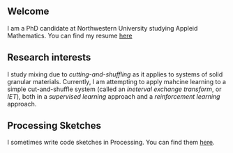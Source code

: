 ## Welcome

I am a PhD candidate at Northwestern University studying Appleid Mathematics. You can find my resume [here](ThomasLynn_resume_2.pdf)

## Research interests

I study mixing due to *cutting-and-shuffling* as it applies to systems of solid granular materials. Currently, I am attempting to apply mahcine learning to a simple cut-and-shuffle system (called an *ineterval exchange transform*, or *IET*), both in a *supervised learning* approach and a *reinforcement learning* approach.

## Processing Sketches

I sometimes write code sketches in Processing. You can find them [here](sketches).
